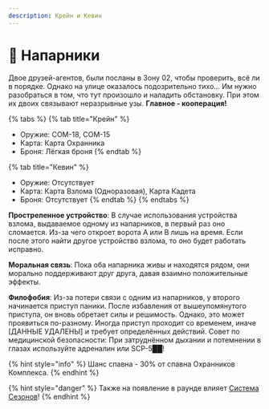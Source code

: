 ```yaml
---
description: Крейн и Кевин
---
```


# 🤝 Напарники

Двое друзей-агентов, были посланы в Зону 02, чтобы проверить, всё ли в порядке. Однако на улице оказалось подозрительно тихо... Им нужно разобраться в том, что тут произошло и наладить обстановку. При этом их двоих связывают неразрывные узы. **Главное - кооперация!**

{% tabs %}
{% tab title="Крейн" %}
* Оружие: COM-18, COM-15
* Карта: Карта Охранника
* Броня: Лёгкая броня
{% endtab %}

{% tab title="Кевин" %}
* Оружие: Отсутствует
* Карта: Карта Взлома (Одноразовая), Карта Кадета
* Броня: Отсутствует
{% endtab %}
{% endtabs %}

**Простреленное устройство**: В случае использования устройства взлома, выдаваемое одному из напарников, в первый раз оно сломается. Из-за чего откроет ворота A или B лишь на время. Если после этого найти другое устройство взлома, то оно будет работать исправно.

**Моральная связь**: Пока оба напарника живы и находятся рядом, они морально поддерживают друг друга, давая взаимно положительные эффекты.

**Филофобия**: Из-за потери связи с одним из напарников, у второго начинается приступ паники. После избавления от вышеупомянутого приступа, он вновь обретает силы и решимость. Однако, это может проявиться по-разному. Иногда приступ проходит со временем, иначе \[ДАННЫЕ УДАЛЕНЫ] и требует определённых действий. Совет по медицинской безопасности: При затруднённом дыхании и потемнении в глазах используйте адреналин или SCP-5██!

{% hint style="info" %}
Шанс спавна - 30% от спавна Охранников Комплекса.
{% endhint %}

{% hint style="danger" %}
Также на появление в раунде влияет [Система Сезонов](../../server-systems/seasons-system.md)!
{% endhint %}

